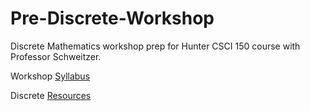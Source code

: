 # Pre-Discrete-Workshop
Discrete Mathematics workshop prep for Hunter CSCI 150 course with Professor Schweitzer.


Workshop [Syllabus](/syllabus)

Discrete [Resources](/resources)



